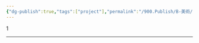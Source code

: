 ```yaml
---
{"dg-publish":true,"tags":["project"],"permalink":"/900.Publish/B-美術/3D/","dgPassFrontmatter":true,"noteIcon":"1"}
---
```


1

---